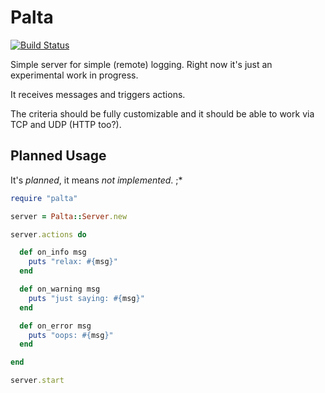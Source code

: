 # Palta

[![Build Status](https://travis-ci.org/iconpin/palta.png?branch=master)](https://travis-ci.org/iconpin/palta)

Simple server for simple (remote) logging. Right now it's just an experimental work in progress.

It receives messages and triggers actions.

The criteria should be fully customizable and it should be able to work via TCP and UDP (HTTP too?).

## Planned Usage

It's *planned*, it means *not implemented*. ;\*

```ruby
require "palta"

server = Palta::Server.new

server.actions do

  def on_info msg
    puts "relax: #{msg}"
  end

  def on_warning msg
    puts "just saying: #{msg}"
  end

  def on_error msg
    puts "oops: #{msg}"
  end

end

server.start
```
